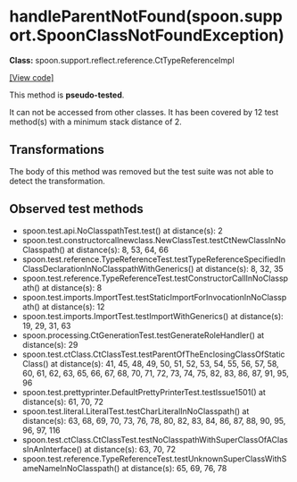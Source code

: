 # handleParentNotFound(spoon.support.SpoonClassNotFoundException)

**Class:** spoon.support.reflect.reference.CtTypeReferenceImpl

[[View code]](https://github.com/INRIA/spoon/blob/fd878bc71b73fc1da82356eaa6578f760c70f0de/src/main/java//spoon/support/reflect/reference/CtTypeReferenceImpl.java#L384)

This method is **pseudo-tested**.


It can not be accessed from other classes. 
It has been covered by 12 test method(s) with a minimum stack distance of 2.

## Transformations

The body of this method was removed but the test suite was not able to detect the transformation.



## Observed test methods

* spoon.test.api.NoClasspathTest.test() at distance(s): 2
* spoon.test.constructorcallnewclass.NewClassTest.testCtNewClassInNoClasspath() at distance(s): 8, 53, 64, 66
* spoon.test.reference.TypeReferenceTest.testTypeReferenceSpecifiedInClassDeclarationInNoClasspathWithGenerics() at distance(s): 8, 32, 35
* spoon.test.reference.TypeReferenceTest.testConstructorCallInNoClasspath() at distance(s): 8
* spoon.test.imports.ImportTest.testStaticImportForInvocationInNoClasspath() at distance(s): 12
* spoon.test.imports.ImportTest.testImportWithGenerics() at distance(s): 19, 29, 31, 63
* spoon.processing.CtGenerationTest.testGenerateRoleHandler() at distance(s): 29
* spoon.test.ctClass.CtClassTest.testParentOfTheEnclosingClassOfStaticClass() at distance(s): 41, 45, 48, 49, 50, 51, 52, 53, 54, 55, 56, 57, 58, 60, 61, 62, 63, 65, 66, 67, 68, 70, 71, 72, 73, 74, 75, 82, 83, 86, 87, 91, 95, 96
* spoon.test.prettyprinter.DefaultPrettyPrinterTest.testIssue1501() at distance(s): 61, 70, 72
* spoon.test.literal.LiteralTest.testCharLiteralInNoClasspath() at distance(s): 63, 68, 69, 70, 73, 76, 78, 80, 82, 83, 84, 86, 87, 88, 90, 95, 96, 97, 116
* spoon.test.ctClass.CtClassTest.testNoClasspathWithSuperClassOfAClassInAnInterface() at distance(s): 63, 70, 72
* spoon.test.reference.TypeReferenceTest.testUnknownSuperClassWithSameNameInNoClasspath() at distance(s): 65, 69, 76, 78

